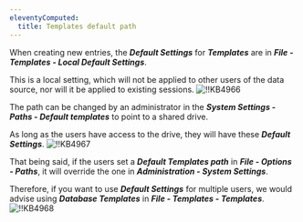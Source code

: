```yaml
---
eleventyComputed:
  title: Templates default path
---
```

When creating new entries, the ***Default Settings*** for ***Templates*** are in ***File - Templates - Local Default Settings***.

This is a local setting, which will not be applied to other users of the data source, nor will it be applied to existing sessions.
![!!KB4966](https://cdnweb.devolutions.net/docs/en/kb/KB4966.png)

The path can be changed by an administrator in the ***System Settings - Paths - Default templates*** to point to a shared drive.

As long as the users have access to the drive, they will have these ***Default Settings***.
![!!KB4967](https://cdnweb.devolutions.net/docs/en/kb/KB4967.png)

That being said, if the users set a ***Default Templates path*** in ***File - Options - Paths***, it will override the one in ***Administration - System Settings***.

Therefore, if you want to use ***Default Settings*** for multiple users, we would advise using ***Database Templates*** in ***File - Templates - Templates***.
![!!KB4968](https://cdnweb.devolutions.net/docs/en/kb/KB4968.png)

